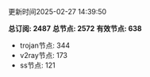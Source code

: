 更新时间2025-02-27 14:39:50

**总订阅: 2487**
**总节点: 2572**
**有效节点: 638**
- trojan节点: 344
- v2ray节点: 173
- ss节点: 121

